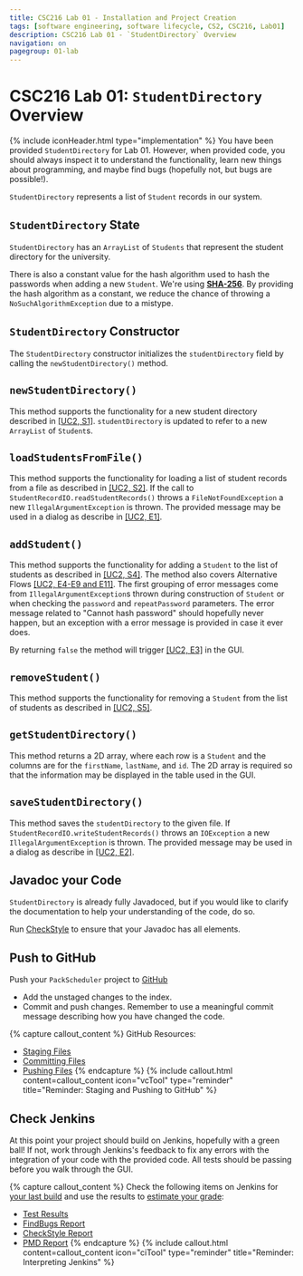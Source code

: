 ```yaml
---
title: CSC216 Lab 01 - Installation and Project Creation
tags: [software engineering, software lifecycle, CS2, CSC216, Lab01]
description: CSC216 Lab 01 - `StudentDirectory` Overview
navigation: on
pagegroup: 01-lab
---
```


# CSC216 Lab 01: `StudentDirectory` Overview
{% include iconHeader.html type="implementation" %}
You have been provided `StudentDirectory` for Lab 01.  However, when provided code, you should always inspect it to understand the functionality, learn new things about programming, and maybe find bugs (hopefully not, but bugs are possible!).

`StudentDirectory` represents a list of `Student` records in our system.


## `StudentDirectory` State
`StudentDirectory` has an `ArrayList` of `Students` that represent the student directory for the university.  

There is also a constant value for the hash algorithm used to hash the passwords when adding a new `Student`.  We're using [**SHA-256**](https://en.wikipedia.org/wiki/SHA-2).  By providing the hash algorithm as a constant, we reduce the chance of throwing a `NoSuchAlgorithmException` due to a mistype.


## `StudentDirectory` Constructor
The `StudentDirectory` constructor initializes the `studentDirectory` field by calling the `newStudentDirectory()` method. 


## `newStudentDirectory()`
This method supports the functionality for a new student directory described in [[UC2, S1]](01-lab-requirements#uc2-s1).  `studentDirectory` is updated to refer to a new `ArrayList` of `Student`s.


## `loadStudentsFromFile()`
This method supports the functionality for loading a list of student records from a file as described in [[UC2, S2]](01-lab-requirements#uc2-s2). If the call to `StudentRecordIO.readStudentRecords()` throws a `FileNotFoundException` a new `IllegalArgumentException` is thrown.  The provided message may be used in a dialog as describe in [[UC2, E1]](01-lab-requirements#uc2-e1).


## `addStudent()`
This method supports the functionality for adding a `Student` to the list of students as described in [[UC2, S4]](01-lab-requirements#uc2-s4).  The method also covers Alternative Flows [[UC2, E4-E9 and E11]](01-lab-requirements#uc2-e4).  The first grouping of error messages come from `IllegalArgumentException`s thrown during construction of `Student` or when checking the `password` and `repeatPassword` parameters.  The error message related to "Cannot hash password" should hopefully never happen, but an exception with a error message is provided in case it ever does.

By returning `false` the method will trigger [[UC2, E3]](01-lab-requirements#uc2-e3) in the GUI.


## `removeStudent()`
This method supports the functionality for removing a `Student` from the list of students as described in [[UC2, S5]](01-lab-requirements#uc2-s5).


## `getStudentDirectory()`
This method returns a 2D array, where each row is a `Student` and the columns are for the `firstName`, `lastName`, and `id`.  The 2D array is required so that the information may be displayed in the table used in the GUI.


## `saveStudentDirectory()`
This method saves the `studentDirectory` to the given file.  If `StudentRecordIO.writeStudentRecords()` throws an `IOException` a new `IllegalArgumentException` is thrown.  The provided message may be used in a dialog as describe in [[UC2, E2]](01-lab-requirements#uc2-e2).


## Javadoc your Code
`StudentDirectory` is already fully Javadoced, but if you would like to clarify the documentation to help your understanding of the code, do so.

Run [CheckStyle](../../gp1/gp1-static-analysis#checkstyle) to ensure that your Javadoc has all elements.


## Push to GitHub
Push your `PackScheduler` project to [GitHub](https://github.ncsu.edu)

  * Add the unstaged changes to the index.
  * Commit and push changes.  Remember to use a meaningful commit message describing how you have changed the code.  


{% capture callout_content %}
GitHub Resources:

  * [Staging Files](../../git-tutorial/git-staging)
  * [Committing Files](../../git-tutorial/git-commit)
  * [Pushing Files](../../git-tutorial/git-push)
{% endcapture %}
{% include callout.html content=callout_content icon="vcTool" type="reminder" title="Reminder: Staging and Pushing to GitHub" %}


## Check Jenkins
At this point your project should build on Jenkins, hopefully with a green ball!  If not, work through Jenkins's feedback to fix any errors with the integration of your code with the provided code.  All tests should be passing before you walk through the GUI.


{% capture callout_content %}
Check the following items on Jenkins for [your last build](../../jenkins/#build-summary-page) and use the results to [estimate your grade](../../jenkins/#grade-estimation-example):

  * [Test Results](../../jenkins/#test-results)
  * [FindBugs Report](../../jenkins/#findbugs-report)
  * [CheckStyle Report](../../jenkins/#checkstyle-report)
  * [PMD Report](../../jenkins/#pmd-report)
{% endcapture %}
{% include callout.html content=callout_content icon="ciTool" type="reminder" title="Reminder: Interpreting Jenkins" %}

